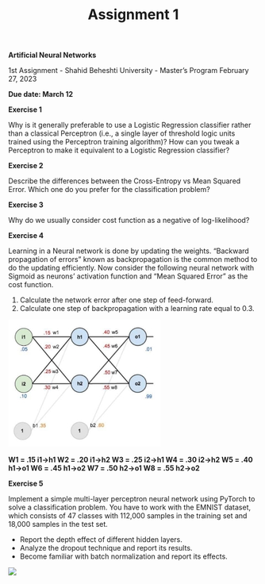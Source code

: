 ﻿---
layout: default
title: Assignment 1
nav_order: 1
has_children: false
parent: Assignments
permalink: /assignments/Assignment 1/Assignment 1
---



**Artificial Neural Networks**

1st Assignment - Shahid Beheshti University - Master’s Program February 27, 2023

**Due date: March 12**

**Exercise 1**

Why is it generally preferable to use a Logistic Regression classifier rather than a classical Perceptron (i.e., a single layer of threshold logic units trained using the Perceptron training algorithm)? How can you tweak a Perceptron to make it equivalent to a Logistic Regression classifier?

**Exercise 2**

Describe the differences between the Cross-Entropy vs Mean Squared Error. Which one do you prefer for the classification problem?

**Exercise 3**

Why do we usually consider cost function as a negative of log-likelihood?

**Exercise 4**

Learning in a Neural network is done by updating the weights. “Backward propagation of errors” known as backpropagation is the common method to do the updating efficiently. Now consider the following neural network with Sigmoid as neurons’ activation function and “Mean Squared Error” as the cost function.

1. Calculate the network error after one step of feed-forward.
1. Calculate one step of backpropagation with a learning rate equal to 0.3.

![](Aspose.Words.9fea8443-b32d-4f5c-91d3-552d381d818e.001.jpeg)

**W1 = .15 i1->h1 W2 = .20 i1->h2 W3 = .25 i2->h1 W4 = .30 i2->h2 W5 = .40 h1->o1 W6 = .45 h1->o2 W7 = .50 h2->o1 W8 = .55 h2->o2**

**Exercise 5**

Implement a simple multi-layer perceptron neural network using PyTorch to solve a classification problem. You have to work with the EMNIST dataset, which consists of 47 classes with 112,000 samples in the training set and 18,000 samples in the test set.

- Report the depth effect of different hidden layers.
- Analyze the dropout technique and report its results.
- Become familiar with batch normalization and report its effects.

![](Aspose.Words.9fea8443-b32d-4f5c-91d3-552d381d818e.002.png)
